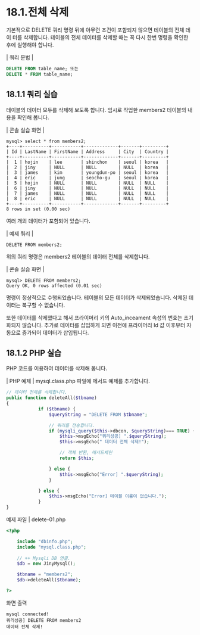 # 18.1.전체 삭제 
기본적으로 DELETE 쿼리 명령 뒤에 아무런 조건이 포함되지 않으면 테이블의 전체 데이 터를 삭제합니다. 테이블의 전체 데이터를 삭제할 때는 꼭 다시 한번 명령을 확인한 후에 실행해야 합니다.  

| 쿼리 문법 | 
```sql
DELETE FROM table_name; 또는 
DELETE * FROM table_name; 
```

## 18.1.1 쿼리 실습 
테이블의 데이터 모두를 삭제해 보도록 합니다. 임시로 작업한 members2 테이블의 내용을 확인해 봅니다.  

| 콘솔 실습 화면 | 
```
mysql> select * from members2;
+----+----------+-----------+-------------+-------+---------+
| Id | LastName | FirstName | Address     | City  | Country |
+----+----------+-----------+-------------+-------+---------+
|  1 | hojin    | lee       | shinchon    | seoul | korea   |
|  2 | jiny     | NULL      | NULL        | NULL  | korea   |
|  3 | james    | kim       | youngdun-po | seoul | korea   |
|  4 | eric     | jung      | seocho-gu   | seoul | korea   |
|  5 | hojin    | NULL      | NULL        | NULL  | NULL    |
|  6 | jiny     | NULL      | NULL        | NULL  | NULL    |
|  7 | james    | NULL      | NULL        | NULL  | NULL    |
|  8 | eric     | NULL      | NULL        | NULL  | NULL    |
+----+----------+-----------+-------------+-------+---------+
8 rows in set (0.00 sec)

```

여러 개의 데이터가 포함되어 있습니다. 

| 예제 쿼리 | 
```
DELETE FROM members2; 
```

위의 쿼리 명령은 members2 테이블의 데이터 전체를 삭제합니다.  

| 콘솔 실습 화면 | 
```
mysql> DELETE FROM members2;
Query OK, 0 rows affected (0.01 sec)

```

명령이 정상적으로 수행되었습니다. 테이블의 모든 데이터가 삭제되었습니다. 삭제된 데 이터는 복구할 수 없습니다.  

또한 데이터를 삭제했다고 해서 프라이머리 키의 Auto_inceament 속성의 번호는 초기 화되지 않습니다. 추가로 데이터를 삽입하게 되면 이전에 프라이머리 Id 값 이후부터 자 동으로 증가되어 데이터가 삽입됩니다.  

## 18.1.2 PHP 실습 
PHP 코드를 이용하여 데이터를 삭제해 봅니다.  

| PHP 예제 | 
mysql.class.php 파일에 메서드 예제를 추가합니다. 
```php
// 데이터 전체를 삭제합니다.
public function deleteAll($tbname)
{
            if ($tbname) {
                $queryString = "DELETE FROM $tbname";

                // 쿼리를 전송합니다.
                if (mysqli_query($this->dbcon, $queryString)=== TRUE) {
                    $this->msgEcho("쿼리성공] ".$queryString);
                    $this->msgEcho(" 데이터 전체 삭제!");

                    // 객체 반환, 매서드체인
                    return $this; 

                } else {
                    $this->msgEcho("Error] ".$queryString);
                }

            } else {
                $this->msgEcho("Error] 테이블 이름이 없습니다."); 
            }
}

```

예제 파일 | delete-01.php 
```php
<?php

	include "dbinfo.php";
	include "mysql.class.php";
 
	// ++ Mysqli DB 연결.
	$db = new JinyMysql();

	$tbname = "members2";
	$db->deleteAll($tbname);

?>

```

화면 출력 
```
mysql connected!
쿼리성공] DELETE FROM members2
데이터 전체 삭제!

```